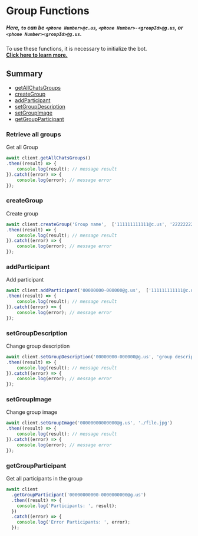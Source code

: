 # Group Functions

##### Here, `to` can be `<phone Number>@c.us`, `<phone Number>-<groupId>@g.us`, or `<phone Number><groupId>@g.us`.

To use these functions, it is necessary to initialize the bot.  
[**Click here to learn more.**](../Getting%20Started/start_bot.html)

## Summary
 - [getAllChatsGroups](#getAllChatsGroups)
 - [createGroup](#creategroup)
 - [addParticipant](#addparticipant)
 - [setGroupDescription](#setgroupdescription)
 - [setGroupImage](#setgroupimage)
 - [getGroupParticipant](#getGroupParticipant)

### Retrieve all groups

Get all Group

```javascript
await client.getAllChatsGroups()
.then((result) => {
    console.log(result); // message result
}).catch((error) => {
    console.log(error); // message error
});
```

### createGroup

Create group

```javascript
await client.createGroup('Group name',  ['111111111111@c.us', '222222222222@c.us'])
.then((result) => {
    console.log(result); // message result
}).catch((error) => {
    console.log(error); // message error
});
```

### addParticipant

Add participant

```javascript
await client.addParticipant('00000000-000000@g.us',  ['111111111111@c.us', '222222222222@c.us'])
.then((result) => {
    console.log(result); // message result
}).catch((error) => {
    console.log(error); // message error
});
```

### setGroupDescription

Change group description

```javascript
await client.setGroupDescription('00000000-000000@g.us', 'group description')
.then((result) => {
    console.log(result); // message result
}).catch((error) => {
    console.log(error); // message error
});
```

### setGroupImage

Change group image

```javascript
await client.setGroupImage('00000000000000@g.us', './file.jpg')
.then((result) => {
    console.log(result); // message result
}).catch((error) => {
    console.log(error); // message error
});
```

### getGroupParticipant

Get all participants in the group

```javascript
await client
  .getGroupParticipant('00000000000-0000000000@g.us')
  .then((result) => {
    console.log('Participants: ', result);
  })
  .catch((error) => {
    console.log('Error Participants: ', error);
  });
```

